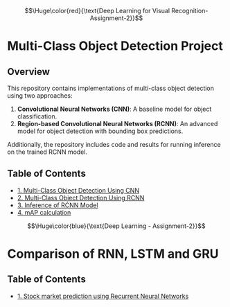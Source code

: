 
$$\Huge\color{red}{\text{Deep Learning for Visual Recognition- Assignment-2}}$$

# Multi-Class Object Detection Project

## Overview
This repository contains implementations of multi-class object detection using two approaches:
1. **Convolutional Neural Networks (CNN)**: A baseline model for object classification.
2. **Region-based Convolutional Neural Networks (RCNN)**: An advanced model for object detection with bounding box predictions.

Additionally, the repository includes code and results for running inference on the trained RCNN model.

## Table of Contents
- [1. Multi-Class Object Detection Using CNN](cnn_object_detection.md)
- [2. Multi-Class Object Detection Using RCNN](rcnn_object_detection.md)
- [3. Inference of RCNN Model](rcnn_inference.md)
- [4. mAP calculation](rcnn_inference_mAP.md)


$$\Huge\color{blue}{\text{Deep Learning - Assignment-2}}$$

# Comparison of RNN, LSTM and GRU 

## Table of Contents
- [1. Stock market prediction using Recurrent Neural Networks](https://github.com/sijuswamyresearch/24DS736-DLVR-Assessments/blob/main/Stock_Market_Analysis_and_prediction_using_RNN_variants.ipynb)
